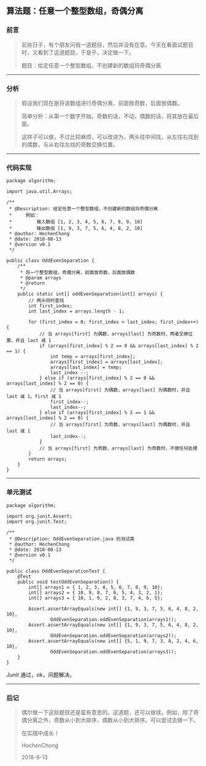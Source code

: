 ## 算法题：任意一个整型数组，奇偶分离
### 前言
> 前些日子，有个朋友问我一道题目，然后并没有在意。今天在看面试题目时，又看到了这道题目，于是乎，决定做一下。
> 
> 题目：给定任意一个整型数组，不创建新的数组将奇偶分离

---

### 分析
> 假设我们现在是将该数组进行奇偶分离，前面放奇数，后面放偶数。
> 
> 简单分析：从第一个数字开始，奇数的话，不动，偶数的话，将其放在最后面。
> 
> 这样子可以做，不过比较麻烦，可以改进为，两头往中间找，从左往右找到的偶数，与从右往左找的奇数交换位置。

---

### 代码实现
```
package algorithm;

import java.util.Arrays;

/**
 * @Description: 给定任意一个整型数组，不创建新的数组将奇偶分离
 *     例如：
 *         输入数组 [1, 2, 3, 4, 5, 6, 7, 8, 9, 10]
 *         输出数组 [1, 9, 3, 7, 5, 6, 4, 8, 2, 10]
 * @author: HochenChong
 * @date: 2018-08-13
 * @version v0.1
 */

public class OddEvenSeparation {
	/**
	 * 将一个整型数组，奇偶分离，前面放奇数，后面放偶数
	 * @param arrays
	 * @return
	 */
	public static int[] oddEvenSeparation(int[] arrays) {
		// 两头同时查找
		int first_index;
		int last_index = arrays.length - 1;
		
		for (first_index = 0; first_index < last_index; first_index++) {
			// 当 arrays[first] 为偶数，arrays[last] 为奇数时，两者交换位置，并且 last 减 1
			if (arrays[first_index] % 2 == 0 && arrays[last_index] % 2 == 1) {
				int temp = arrays[first_index];
				arrays[first_index] = arrays[last_index];
				arrays[last_index] = temp;
				last_index --;
			} else if (arrays[first_index] % 2 == 0 && arrays[last_index] % 2 == 0) {
				// 当 arrays[first] 为偶数，arrays[last] 为偶数时，并且 last 减 1，first 减 1
				first_index--;
				last_index--;
			} else if (arrays[first_index] % 2 == 1 && arrays[last_index] % 2 == 0) {
				// 当 arrays[first] 为奇数，arrays[last] 为偶数时，并且 last 减 1
				last_index--;
			} 
			// 当 arrays[first] 为奇数，arrays[last] 为奇数时，不做任何处理
		}
		return arrays;
	}
}
```

---

### 单元测试
```
package algorithm;

import org.junit.Assert;
import org.junit.Test;

/**
 * @Description: OddEvenSeparation.java 的测试类
 * @author: HochenChong
 * @date: 2018-08-13
 * @version v0.1
 */

public class OddEvenSeparationTest {
	@Test
	public void testOddEvenSeparation() {
		int[] arrays1 = { 1, 2, 3, 4, 5, 6, 7, 8, 9, 10};
		int[] arrays2 = { 10, 9, 8, 7, 6, 5, 4, 3, 2, 1};
		int[] arrays3 = { 10, 1, 9, 2, 8, 3, 7, 4, 6, 5};
		
		Assert.assertArrayEquals(new int[] {1, 9, 3, 7, 5, 6, 4, 8, 2, 10}, 
				OddEvenSeparation.oddEvenSeparation(arrays1));
		Assert.assertArrayEquals(new int[] {1, 9, 3, 7, 5, 6, 4, 8, 2, 10}, 
				OddEvenSeparation.oddEvenSeparation(arrays2));
		Assert.assertArrayEquals(new int[] {5, 1, 9, 7, 3, 8, 2, 4, 6, 10}, 
				OddEvenSeparation.oddEvenSeparation(arrays3));
	}
}
```
Junit 通过，ok，问题解决。

---

### 后记
> 偶尔做一下这些题目还是蛮有意思的。这道题，还可以继续，例如，除了奇偶分离之外，奇数从小到大排序，偶数从小到大排序。可以尝试去做一下。
> 
> 在实践中成长！
> 
> HochenChong
> 
> 2018-8-13
